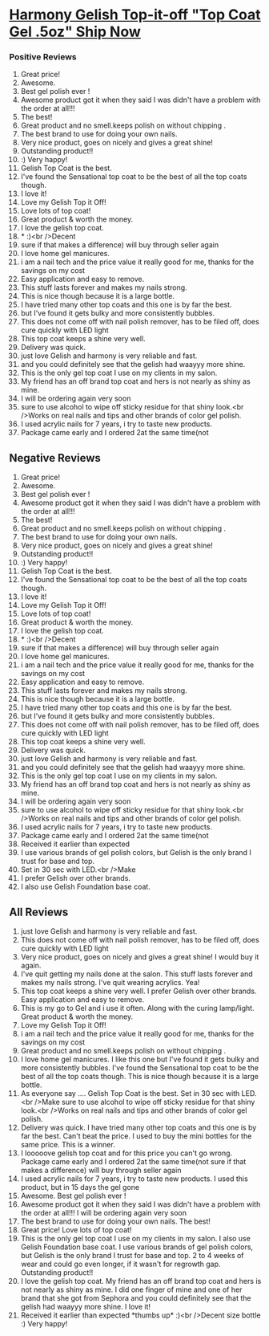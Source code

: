 # [Harmony Gelish Top-it-off &quot;Top Coat Gel .5oz&quot; Ship Now](https://products.checkmycream.com/products/Harmony-Gelish-Top-it-off-&quot;Top-Coat-Gel-.5oz&quot;-Ship-Now.html)

### Positive Reviews

<ol>
      <li>Great price!</li>
      <li>Awesome.</li>
      <li>Best gel polish ever !</li>
      <li>Awesome product got it when they said I was didn&#x27;t have a problem with the order at all!!!</li>
      <li>The best!</li>
      <li>Great product and no smell.keeps polish on without chipping .</li>
      <li>The best brand to use for doing your own nails.  </li>
      <li>Very nice product, goes on nicely and gives a great shine!</li>
      <li>Outstanding product!!</li>
      <li>:) Very happy!</li>
      <li>Gelish Top Coat is the best.</li>
      <li>I&#x27;ve found the Sensational top coat to be the best of all the top coats though.</li>
      <li>I love it!</li>
      <li>Love my Gelish Top it Off!</li>
      <li>Love lots of top coat!</li>
      <li>Great product &amp; worth the money.</li>
      <li>I love the gelish top coat.</li>
      <li>* :)&lt;br /&gt;Decent</li>
      <li>sure if that makes a difference) will buy through seller again</li>
      <li>I love home gel manicures.</li>
      <li>i am a nail tech and the price value it really good for me, thanks for the savings on my cost</li>
      <li>Easy application and easy to remove.</li>
      <li>This stuff lasts forever and makes my nails strong.</li>
      <li>This is nice though because it is a large bottle.</li>
      <li>I have tried many other top coats and this one is by far the best.</li>
      <li>but I&#x27;ve found it gets bulky and more consistently bubbles.</li>
      <li>This does not come off with nail polish remover, has to be filed off, does cure quickly with LED light</li>
      <li>This top coat keeps a shine very well.  </li>
      <li>Delivery was quick.</li>
      <li>just love Gelish and harmony is very reliable and fast.</li>
      <li>and you could definitely see that the gelish had waayyy more shine.</li>
      <li>This is the only gel top coat I use on my clients in my salon.</li>
      <li>My friend has an off brand top coat and hers is not nearly as shiny as mine.</li>
      <li>I will be ordering again very soon</li>
      <li>sure to use alcohol to wipe off sticky residue for that shiny look.&lt;br /&gt;Works on real nails and tips and other brands of color gel polish.</li>
      <li>I used acrylic nails for 7 years, i try to taste new products.</li>
      <li>Package came early and I ordered 2at the same time(not</li>
</ol>


<h2>Negative Reviews</h2>
<ol>
<li> Great price!</li>
<li> Awesome.</li>
<li> Best gel polish ever !</li>
<li> Awesome product got it when they said I was didn&#x27;t have a problem with the order at all!!!</li>
<li> The best!</li>
<li> Great product and no smell.keeps polish on without chipping .</li>
<li> The best brand to use for doing your own nails.  </li>
<li> Very nice product, goes on nicely and gives a great shine!</li>
<li> Outstanding product!!</li>
<li> :) Very happy!</li>
<li> Gelish Top Coat is the best.</li>
<li> I&#x27;ve found the Sensational top coat to be the best of all the top coats though.</li>
<li> I love it!</li>
<li> Love my Gelish Top it Off!</li>
<li> Love lots of top coat!</li>
<li> Great product &amp; worth the money.</li>
<li> I love the gelish top coat.</li>
<li> * :)&lt;br /&gt;Decent</li>
<li> sure if that makes a difference) will buy through seller again</li>
<li> I love home gel manicures.</li>
<li> i am a nail tech and the price value it really good for me, thanks for the savings on my cost</li>
<li> Easy application and easy to remove.</li>
<li> This stuff lasts forever and makes my nails strong.</li>
<li> This is nice though because it is a large bottle.</li>
<li> I have tried many other top coats and this one is by far the best.</li>
<li> but I&#x27;ve found it gets bulky and more consistently bubbles.</li>
<li> This does not come off with nail polish remover, has to be filed off, does cure quickly with LED light</li>
<li> This top coat keeps a shine very well.  </li>
<li> Delivery was quick.</li>
<li> just love Gelish and harmony is very reliable and fast.</li>
<li> and you could definitely see that the gelish had waayyy more shine.</li>
<li> This is the only gel top coat I use on my clients in my salon.</li>
<li> My friend has an off brand top coat and hers is not nearly as shiny as mine.</li>
<li> I will be ordering again very soon</li>
<li> sure to use alcohol to wipe off sticky residue for that shiny look.&lt;br /&gt;Works on real nails and tips and other brands of color gel polish.</li>
<li> I used acrylic nails for 7 years, i try to taste new products.</li>
<li> Package came early and I ordered 2at the same time(not</li>
<li> Received it earlier than expected</li>
<li> I use various brands of gel polish colors, but Gelish is the only brand I trust for base and top.</li>
<li> Set in 30 sec with LED.&lt;br /&gt;Make</li>
<li> I prefer Gelish over other brands.  </li>
<li> I also use Gelish Foundation base coat.</li>
</ol>

<h2>All Reviews</h2>

<ol>
    <li> just love Gelish and harmony is very reliable and fast.</li>
    <li> This does not come off with nail polish remover, has to be filed off, does cure quickly with LED light</li>
    <li> Very nice product, goes on nicely and gives a great shine! I would buy it again.</li>
    <li> I&#x27;ve quit getting my nails done at the salon. This stuff lasts forever and makes my nails strong. I&#x27;ve quit wearing acrylics. Yea!</li>
    <li> This top coat keeps a shine very well.  I prefer Gelish over other brands.  Easy application and easy to remove.</li>
    <li> This is my go to Gel and i use it often. Along with the curing lamp/light. Great product &amp; worth the money.</li>
    <li> Love my Gelish Top it Off!</li>
    <li> i am a nail tech and the price value it really good for me, thanks for the savings on my cost</li>
    <li> Great product and no smell.keeps polish on without chipping .</li>
    <li> I love home gel manicures. I like this one but I&#x27;ve found it gets bulky and more consistently bubbles. I&#x27;ve found the Sensational top coat to be the best of all the top coats though. This is nice though because it is a large bottle.</li>
    <li> As everyone say .... Gelish Top Coat is the best. Set in 30 sec with LED.&lt;br /&gt;Make sure to use alcohol to wipe off sticky residue for that shiny look.&lt;br /&gt;Works on real nails and tips and other brands of color gel polish.</li>
    <li> Delivery was quick. I have tried many other top coats and this one is by far the best. Can&#x27;t beat the price. I used to buy the mini bottles for the same price. This is a winner.</li>
    <li> I looooove gelish top coat and for this price you can&#x27;t go wrong. Package came early and I ordered 2at the same time(not sure if that makes a difference) will buy through seller again</li>
    <li> I used acrylic nails for 7 years, i try to taste new products. I used this product, but in 15 days the gel gone</li>
    <li> Awesome. Best gel polish ever !</li>
    <li> Awesome product got it when they said I was didn&#x27;t have a problem with the order at all!!! I will be ordering again very soon</li>
    <li> The best brand to use for doing your own nails.  The best!</li>
    <li> Great price! Love lots of top coat!</li>
    <li> This is the only gel top coat I use on my clients in my salon. I also use Gelish Foundation base coat. I use various brands of gel polish colors, but Gelish is the only brand I trust for base and top. 2 to 4 weeks of wear and could go even longer, if it wasn&#x27;t for regrowth gap. Outstanding product!!</li>
    <li> I love the gelish top coat. My friend has an off brand top coat and hers is not nearly as shiny as mine. I did  one finger of mine and one of her brand that she got from Sephora and you could definitely see that the gelish had waayyy more shine. I love it!</li>
    <li> Received it earlier than expected *thumbs up* :)&lt;br /&gt;Decent size bottle :) Very happy!</li>
</ol>




